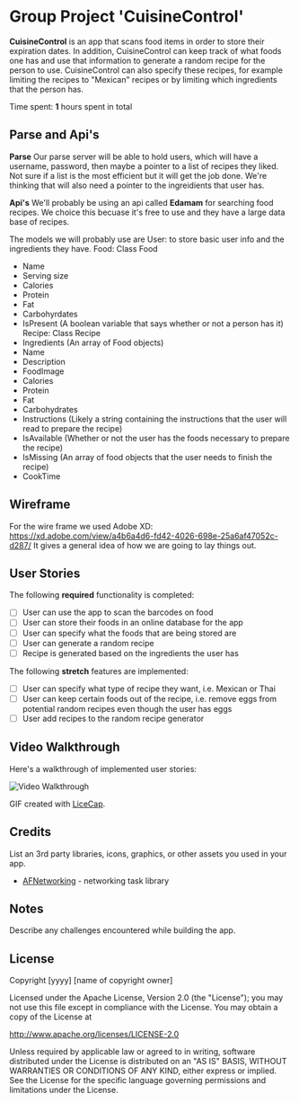 # Group Project 'CuisineControl'

**CuisineControl** is an app that scans food items in order to store their expiration dates.  In addition, CuisineControl can keep track of what foods one has and use that information to generate a random recipe for the person to use.  CuisineControl can also specify these recipes, for example limiting the recipes to "Mexican" recipes or by limiting which ingredients that the person has.

Time spent: **1** hours spent in total

## Parse and Api's
**Parse**
Our parse server will be able to hold users, which will have a username, password, then maybe a pointer to a list of recipes they liked. Not sure if a list is the most efficient but it will get the job done. We're thinking that will also need a pointer to the ingreidients that user has.

**Api's**
We'll probably be using an api called **Edamam** for searching food recipes. We choice this becuase it's free to use and they have a large data base of recipes.

 The models we will probably use are
User: to store basic user info and the ingredients they have.
Food:
Class Food
 * Name
 * Serving size
 * Calories
 * Protein
 * Fat
 * Carbohyrdates
 * IsPresent (A boolean variable that says whether or not a person has it)
Recipe:
Class Recipe
* Ingredients (An array of Food objects)
* Name
* Description
* FoodImage
* Calories 
* Protein
* Fat
* Carbohydrates
* Instructions (Likely a string containing the instructions that the user will read to prepare the recipe)
* IsAvailable (Whether or not the user has the foods necessary to prepare the recipe)
* IsMissing (An array of food objects that the user needs to finish the recipe)
* CookTime

## Wireframe

For the wire frame we used Adobe XD:
https://xd.adobe.com/view/a4b6a4d6-fd42-4026-698e-25a6af47052c-d287/
It gives a general idea of how we are going to lay things out.


## User Stories

The following **required** functionality is completed:

- [ ] User can use the app to scan the barcodes on food
- [ ] User can store their foods in an online database for the app
- [ ] User can specify what the foods that are being stored are
- [ ] User can generate a random recipe
- [ ] Recipe is generated based on the ingredients the user has

The following **stretch** features are implemented:

- [ ] User can specify what type of recipe they want, i.e. Mexican or Thai
- [ ] User can keep certain foods out of the recipe, i.e. remove eggs from potential random recipes even though the user has eggs
- [ ] User add recipes to the random recipe generator

## Video Walkthrough

Here's a walkthrough of implemented user stories:

<img src='http://i.imgur.com/link/to/your/gif/file.gif' title='Video Walkthrough' width='' alt='Video Walkthrough' />

GIF created with [LiceCap](http://www.cockos.com/licecap/).

## Credits

List an 3rd party libraries, icons, graphics, or other assets you used in your app.

- [AFNetworking](https://github.com/AFNetworking/AFNetworking) - networking task library


## Notes

Describe any challenges encountered while building the app.

## License

Copyright [yyyy] [name of copyright owner]

Licensed under the Apache License, Version 2.0 (the "License");
you may not use this file except in compliance with the License.
You may obtain a copy of the License at

http://www.apache.org/licenses/LICENSE-2.0

Unless required by applicable law or agreed to in writing, software
distributed under the License is distributed on an "AS IS" BASIS,
WITHOUT WARRANTIES OR CONDITIONS OF ANY KIND, either express or implied.
See the License for the specific language governing permissions and
limitations under the License.
